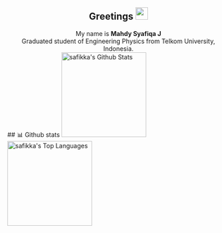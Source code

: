 <h2 align="center">
  Greetings
  <img src="https://media.giphy.com/media/hvRJCLFzcasrR4ia7z/giphy.gif" width="28">
</h2>

<div align="center">
  My name is <b>Mahdy Syafiqa J</b> </br>
  Graduated student of Engineering Physics from Telkom University, Indonesia.
</div>

<div>
## 📊 Github stats
<a href="https://github.com/safikka/github-readme-stats"><img alt="safikka's Github Stats" src="https://github-readme-stats.vercel.app/api?username=safikka&show_icons=true&show_icons=true&count_private=true&theme=react&hide_border=true&bg_color=1F222E&title_color=F85D7F&icon_color=F8D866" height="192px"/></a>
<a href="https://github.com/safikka/github-readme-stats"><img alt="safikka's Top Languages" src="https://github-readme-stats.vercel.app/api/top-langs/?username=safikka&langs_count=8&layout=compact&theme=react&hide_border=true&bg_color=1F222E&title_color=F85D7F&icon_color=F8D866" height="192px"/></a>  
</div>
